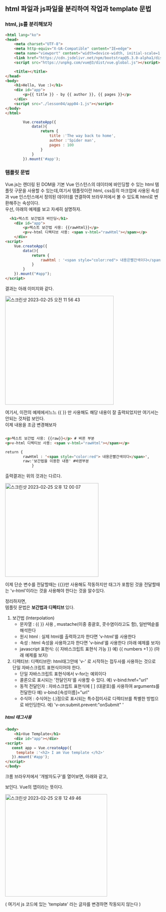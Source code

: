 ## html 파일과 js파일을 분리하여 작업과 template 문법

### html, js를 분리해보자
```html
<html lang="ko">
<head>
    <meta charset="UTF-8">
    <meta http-equiv="X-UA-Compatible" content="IE=edge">
    <meta name="viewport" content="width=device-width, initial-scale=1.0">
    <link href="https://cdn.jsdelivr.net/npm/bootstrap@5.3.0-alpha1/dist/css/bootstrap.min.css" rel="stylesheet" integrity="sha384-GLhlTQ8iRABdZLl6O3oVMWSktQOp6b7In1Zl3/Jr59b6EGGoI1aFkw7cmDA6j6gD" crossorigin="anonymous">
    <script src="https://unpkg.com/vue@3/dist/vue.global.js"></script>

    <title></title>
</head>
<body>
    <h1>Hello, Vue :)</h1>
    <div id="app">
        <p>{{ title }} - by {{ author }}, {{ pages }}</p>
    </div>
    <script src="./lesson04/app04-1.js"></script>
</body>
</html>

```

```javascript
        Vue.createApp({
            data(){
                return {
                    title :'The way back to home',
                    author :'Spider man',
                    pages : 100
                }
            }
        }).mount('#app');
```
### 템플릿 문법

Vue.js는 렌더링 된 DOM을 기본 Vue 인스턴스의 데이터에 바인딩할 수 있는 html 템플릿 구문을 사용할 수 있는데,여기서 템플릿이란 html, css등의 마크업에 사용된 속성과 vue 인스턴스에서 정의된 데이터를 연결하여 브라우저에서 볼 수 있도록 html로 변환해주는 속성이다.   
우선, 아래의 예제를 보고 자세히 설명하자.  

```html
  <h1>텍스트 보간법과 바인딩</h1>
    <div id="app">
        <p>텍스트 보간법 사용: {{rawHtml}}</p>
        <p>v-html 디렉티브 사용: <span v-html="rawHtml"></span></p>
    </div>
<script>
    Vue.createApp({
        data(){
            return {
                rawHtml : '<span style="color:red"> 내용은빨간색이다</span>',
            }
        }
    }).mount("#app");
</script>
```
결과는 아래 이미지와 같다.   

<img width="351" alt="스크린샷 2023-02-25 오전 11 56 43" src="https://user-images.githubusercontent.com/48478079/221332691-4d0a066d-9833-44c5-abc2-4828bf26d24d.png">

여기서, 이전의 예제에서느느 {{ }} 만 사용해도 해당 내용이 잘 출력되었지만 여기서는 안되는 것처럼 보인다.  
이제 내용을 조금 변경해보자 
```html

<p>텍스트 보간법 사용: {{raw}}</p> # 바뀐 부분 
<p>v-html 디렉티브 사용: <span v-html="rawHtml"></span></p>

return {
        rawHtml : '<span style="color:red"> 내용은빨간색이다</span>',
        raw:'보간법을 이용한 내용' #바뀐부분
            }

```
출력결과는 위의 것과는 다르다.  

<img width="302" alt="스크린샷 2023-02-25 오후 12 00 07" src="https://user-images.githubusercontent.com/48478079/221332839-eef09844-5eef-409f-a74c-833e73aec4c7.png">

이제 단순 변수를 전달할때는 {{}}만 사용해도 작동하지만 태그가 포함된 것을 전달할때는 'v-html'이라는 것을 사용해야 한다는 것을 알수있다.  

정리하자면,  
템플릿 문법은 <b> 보간법과 디렉티브 </b> 있다. 
1) 보간법 (Interpolation) 
    - 문자열 : {{   }} 사용 , mustache(이중 중괄호, 콧수염이라고도 함), 일반텍슽를 해석한다
    - 원시 html : 실제 html를 출력하고자 한다면 'v-html'를 사용한다
    - 속성 : html 속성을 사용하고자 한다면 'v-bind'를 사용한다 (아래 예제를 보자)
    - javascript 표현식: {{ 자바스크립트 표현식 가능 }} 예) {{ numbers +1 }} (아래 예제를 보자)
2) 디렉티브: 디렉티브란: html태그안에 'v-' 로 시작하는 접두사를 사용하는 것으로 단일 자바스크립트 표현식이어야 한다. 
    - 단일 자바스크립트 표현식에서 v-for는 예외이다
    - 콜론으로 표시되는 '전달인자'를 사용할 수 있다. 예) v-bind:href="url"
    - 동적 전달인자 : 자바스크립트 표현식에 [ ] (대괄호)를 사용하여 arguments를 전달한다 예) v-bind:[속성이름]="url" 
    - 수식어 : 수식어는 (.)점으로 표시되는 특수접미사로 디렉티브를 특별한 방법으로 바인딩한다. 에) 'v-on:submit.prevent:"onSubmit" '


##### html 태그사용
```html
<body>
    <h1>Vue Template</h1>
    <div id="app"></div>
<script>
   const app = Vue.createApp({
     template :'<h2> I am Vue template </h2>'
   }).mount('#app');
</script>
</body>
```
크롬 브라우저에서 '개발자도구'를 열어보면, 아래와 같고, <div id="app" data-v-app> 보인다. Vue의 앱이라는 뜻이다.    
    
<img width="330" alt="스크린샷 2023-02-25 오후 12 49 46" src="https://user-images.githubusercontent.com/48478079/221334657-a8b9f7c2-eddd-441b-ae22-46ac8a1a618d.png">

( 여기서 js 코드에 있는 'template' 라는 글자를 변경하면 작동되지 않는다 )
    
    

